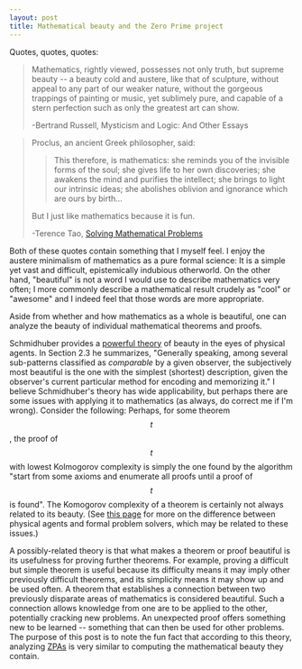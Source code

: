 ```yaml
---
layout: post
title: Mathematical beauty and the Zero Prime project
---
```


Quotes, quotes, quotes:

>Mathematics, rightly viewed, possesses not only truth, but supreme beauty -- a
>beauty cold and austere, like that of sculpture, without appeal to any part of
>our weaker nature, without the gorgeous trappings of painting or music, yet
>sublimely pure, and capable of a stern perfection such as only the greatest art
>can show. 
>
>-Bertrand Russell, Mysticism and Logic: And Other Essays

>Proclus, an ancient Greek philosopher, said:
>
>>This therefore, is mathematics: she reminds you of the invisible forms of
>>the soul; she gives life to  her own discoveries; she awakens the mind and
>>purifies the intellect; she brings to light our intrinsic ideas; she abolishes
>>oblivion and ignorance which are ours by birth...
>
>But I just like  mathematics because it is fun.
>
>-Terence Tao, [Solving Mathematical Problems][taoso]

Both of these quotes contain something that I myself feel.
I enjoy the austere minimalism of mathematics as a pure formal
science:
It is a simple yet vast and difficult, epistemically indubious otherworld.
On the other hand, "beautiful" is not a word I would use to describe 
mathematics very often; I more commonly describe a mathematical result crudely
as "cool" or "awesome" and I indeed feel that those words are more appropriate.

Aside from whether and how mathematics as a whole is beautiful, one can analyze
the beauty of individual mathematical theorems and proofs.

Schmidhuber provides a [powerful theory][schmid] of beauty in the eyes of
physical agents.
In Section 2.3 he summarizes,
"Generally speaking, among several sub-patterns classified as *comparable* by
a given observer, the subjectively most beautiful is the one with the simplest
(shortest) description, given the observer's current particular method for
encoding and memorizing it."
I believe Schmidhuber's theory has wide applicability, but perhaps there are
some issues with applying it to mathematics (as always, do correct me if I'm
wrong).
Consider the following:
Perhaps, for some theorem $$t$$, the proof of $$t$$ with lowest Kolmogorov
complexity is simply the one found by the algorithm "start from some axioms and
enumerate all proofs until a proof of $$t$$ is found".
The Komogorov complexity of a theorem is certainly not always related to its
beauty.
(See [this page][l] for more on the difference between physical agents and
formal problem solvers, which may be related to these issues.)

A possibly-related theory is that what makes a theorem or proof beautiful is its
usefulness for proving further theorems.
For example, proving a difficult but simple theorem is useful because its
difficulty means it may imply other previously difficult theorems, and its
simplicity means it may show up and be used often.
A theorem that establishes a connection between two previously disparate areas
of mathematics is considered beautiful.
Such a connection allows knowledge from one are to be applied to the other,
potentially cracking new problems.
An unexpected proof offers something new to be learned -- something that can
then be used for other problems.
The purpose of this post is to note the fun fact that according to this theory,
analyzing [ZPAs][zpa] is very similar to computing the mathematical beauty they
contain.


[l]: http://amacfie.github.io/ZeroPrime/logicaluncertainty.html
[schmid]: http://arxiv.org/abs/0812.4360v2
[taoso]: http://amzn.com/B00BEAYB32
[zpa]: http://amacfie.github.io/ZeroPrime/genprobs.html
